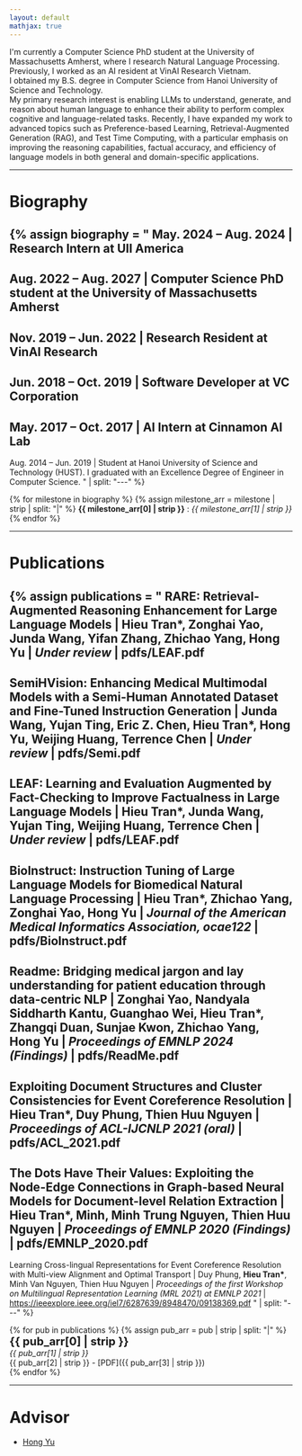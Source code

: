 ```yaml
---
layout: default
mathjax: true
---
```


I'm currently a Computer Science PhD student at the University of Massachusetts Amherst, where I research Natural Language Processing. Previously, I worked as an AI resident at VinAI Research Vietnam.  
I obtained my B.S. degree in Computer Science from Hanoi University of Science and Technology.  
My primary research interest is enabling LLMs to understand, generate, and reason about human language to enhance their ability to perform complex cognitive and language-related tasks. Recently, I have expanded my work to advanced topics such as Preference-based Learning, Retrieval-Augmented Generation (RAG), and Test Time Computing, with a particular emphasis on improving the reasoning capabilities, factual accuracy, and efficiency of language models in both general and domain-specific applications.

---

# Biography

{% assign biography = "
May. 2024 – Aug. 2024 | Research Intern at UII America
---
Aug. 2022 – Aug. 2027 | Computer Science PhD student at the University of Massachusetts Amherst
---
Nov. 2019 – Jun. 2022 | Research Resident at VinAI Research
---
Jun. 2018 – Oct. 2019 | Software Developer at VC Corporation
---
May. 2017 – Oct. 2017 | AI Intern at Cinnamon AI Lab
---
Aug. 2014 – Jun. 2019 | Student at Hanoi University of Science and Technology (HUST). I graduated with an Excellence Degree of Engineer in Computer Science.
" | split: "---" %}

{% for milestone in biography %}
{% assign milestone_arr = milestone | strip | split: "|" %}
__<span>{{ milestone_arr[0] | strip }}</span>__ : *{{ milestone_arr[1] | strip }}*  
{% endfor %}

---

# Publications

{% assign publications = "
RARE: Retrieval-Augmented Reasoning Enhancement for Large Language Models |
__Hieu Tran*__, Zonghai Yao, Junda Wang, Yifan Zhang, Zhichao Yang, Hong Yu |
*Under review* |
pdfs/LEAF.pdf
---
SemiHVision: Enhancing Medical Multimodal Models with a Semi-Human Annotated Dataset and Fine-Tuned Instruction Generation |
Junda Wang, Yujan Ting, Eric Z. Chen, __Hieu Tran*__, Hong Yu, Weijing Huang, Terrence Chen |
*Under review* |
pdfs/Semi.pdf
---
LEAF: Learning and Evaluation Augmented by Fact-Checking to Improve Factualness in Large Language Models |
__Hieu Tran*__, Junda Wang, Yujan Ting, Weijing Huang, Terrence Chen |
*Under review* |
pdfs/LEAF.pdf
---
BioInstruct: Instruction Tuning of Large Language Models for Biomedical Natural Language Processing |
__Hieu Tran*__, Zhichao Yang, Zonghai Yao, Hong Yu |
*Journal of the American Medical Informatics Association, ocae122* |
pdfs/BioInstruct.pdf
---
Readme: Bridging medical jargon and lay understanding for patient education through data-centric NLP |
Zonghai Yao, Nandyala Siddharth Kantu, Guanghao Wei, __Hieu Tran*__, Zhangqi Duan, Sunjae Kwon, Zhichao Yang, Hong Yu |
*Proceedings of EMNLP 2024 (Findings)* |
pdfs/ReadMe.pdf
---
Exploiting Document Structures and Cluster Consistencies for Event Coreference Resolution |
__Hieu Tran*__, Duy Phung, Thien Huu Nguyen |
*Proceedings of ACL-IJCNLP 2021 (oral)* |
pdfs/ACL_2021.pdf
---
The Dots Have Their Values: Exploiting the Node-Edge Connections in Graph-based Neural Models for Document-level Relation Extraction |
__Hieu Tran*__, Minh, Minh Trung Nguyen, Thien Huu Nguyen |
*Proceedings of EMNLP 2020 (Findings)* |
pdfs/EMNLP_2020.pdf
---
Learning Cross-lingual Representations for Event Coreference Resolution with Multi-view Alignment and Optimal Transport |
Duy Phung, __Hieu Tran*__, Minh Van Nguyen, Thien Huu Nguyen |
*Proceedings of the first Workshop on Multilingual Representation Learning (MRL 2021) at EMNLP 2021* |
https://ieeexplore.ieee.org/iel7/6287639/8948470/09138369.pdf
" | split: "---" %}

{% for pub in publications %}
{% assign pub_arr = pub | strip | split: "|" %}
__<span style="font-size: 20px">{{ pub_arr[0] | strip }}</span>__  
*{{ pub_arr[1] | strip }}*  
{{ pub_arr[2] | strip }} - [PDF]({{ pub_arr[3] | strip }})  
{% endfor %}

---

# Advisor

- [Hong Yu](https://www.cics.umass.edu/faculty/directory/hong_yu)
